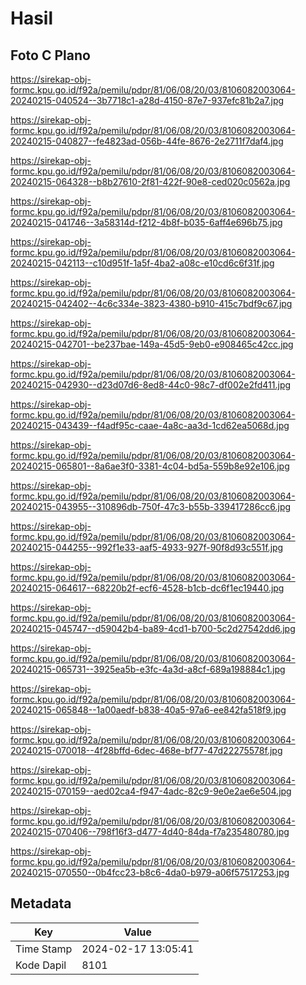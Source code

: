 # Hasil

## Foto C Plano

https://sirekap-obj-formc.kpu.go.id/f92a/pemilu/pdpr/81/06/08/20/03/8106082003064-20240215-040524--3b7718c1-a28d-4150-87e7-937efc81b2a7.jpg

https://sirekap-obj-formc.kpu.go.id/f92a/pemilu/pdpr/81/06/08/20/03/8106082003064-20240215-040827--fe4823ad-056b-44fe-8676-2e2711f7daf4.jpg

https://sirekap-obj-formc.kpu.go.id/f92a/pemilu/pdpr/81/06/08/20/03/8106082003064-20240215-064328--b8b27610-2f81-422f-90e8-ced020c0562a.jpg

https://sirekap-obj-formc.kpu.go.id/f92a/pemilu/pdpr/81/06/08/20/03/8106082003064-20240215-041746--3a58314d-f212-4b8f-b035-6aff4e696b75.jpg

https://sirekap-obj-formc.kpu.go.id/f92a/pemilu/pdpr/81/06/08/20/03/8106082003064-20240215-042113--c10d951f-1a5f-4ba2-a08c-e10cd6c6f31f.jpg

https://sirekap-obj-formc.kpu.go.id/f92a/pemilu/pdpr/81/06/08/20/03/8106082003064-20240215-042402--4c6c334e-3823-4380-b910-415c7bdf9c67.jpg

https://sirekap-obj-formc.kpu.go.id/f92a/pemilu/pdpr/81/06/08/20/03/8106082003064-20240215-042701--be237bae-149a-45d5-9eb0-e908465c42cc.jpg

https://sirekap-obj-formc.kpu.go.id/f92a/pemilu/pdpr/81/06/08/20/03/8106082003064-20240215-042930--d23d07d6-8ed8-44c0-98c7-df002e2fd411.jpg

https://sirekap-obj-formc.kpu.go.id/f92a/pemilu/pdpr/81/06/08/20/03/8106082003064-20240215-043439--f4adf95c-caae-4a8c-aa3d-1cd62ea5068d.jpg

https://sirekap-obj-formc.kpu.go.id/f92a/pemilu/pdpr/81/06/08/20/03/8106082003064-20240215-065801--8a6ae3f0-3381-4c04-bd5a-559b8e92e106.jpg

https://sirekap-obj-formc.kpu.go.id/f92a/pemilu/pdpr/81/06/08/20/03/8106082003064-20240215-043955--310896db-750f-47c3-b55b-339417286cc6.jpg

https://sirekap-obj-formc.kpu.go.id/f92a/pemilu/pdpr/81/06/08/20/03/8106082003064-20240215-044255--992f1e33-aaf5-4933-927f-90f8d93c551f.jpg

https://sirekap-obj-formc.kpu.go.id/f92a/pemilu/pdpr/81/06/08/20/03/8106082003064-20240215-064617--68220b2f-ecf6-4528-b1cb-dc6f1ec19440.jpg

https://sirekap-obj-formc.kpu.go.id/f92a/pemilu/pdpr/81/06/08/20/03/8106082003064-20240215-045747--d59042b4-ba89-4cd1-b700-5c2d27542dd6.jpg

https://sirekap-obj-formc.kpu.go.id/f92a/pemilu/pdpr/81/06/08/20/03/8106082003064-20240215-065731--3925ea5b-e3fc-4a3d-a8cf-689a198884c1.jpg

https://sirekap-obj-formc.kpu.go.id/f92a/pemilu/pdpr/81/06/08/20/03/8106082003064-20240215-065848--1a00aedf-b838-40a5-97a6-ee842fa518f9.jpg

https://sirekap-obj-formc.kpu.go.id/f92a/pemilu/pdpr/81/06/08/20/03/8106082003064-20240215-070018--4f28bffd-6dec-468e-bf77-47d22275578f.jpg

https://sirekap-obj-formc.kpu.go.id/f92a/pemilu/pdpr/81/06/08/20/03/8106082003064-20240215-070159--aed02ca4-f947-4adc-82c9-9e0e2ae6e504.jpg

https://sirekap-obj-formc.kpu.go.id/f92a/pemilu/pdpr/81/06/08/20/03/8106082003064-20240215-070406--798f16f3-d477-4d40-84da-f7a235480780.jpg

https://sirekap-obj-formc.kpu.go.id/f92a/pemilu/pdpr/81/06/08/20/03/8106082003064-20240215-070550--0b4fcc23-b8c6-4da0-b979-a06f57517253.jpg


## Metadata

| Key        | Value               |
| ---------- | ------------------- |
| Time Stamp | 2024-02-17 13:05:41 |
| Kode Dapil | 8101                |



